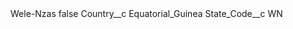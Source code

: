 <?xml version="1.0" encoding="UTF-8"?>
<CustomMetadata xmlns="http://soap.sforce.com/2006/04/metadata" xmlns:xsi="http://www.w3.org/2001/XMLSchema-instance" xmlns:xsd="http://www.w3.org/2001/XMLSchema">
    <label>Wele-Nzas</label>
    <protected>false</protected>
    <values>
        <field>Country__c</field>
        <value xsi:type="xsd:string">Equatorial_Guinea</value>
    </values>
    <values>
        <field>State_Code__c</field>
        <value xsi:type="xsd:string">WN</value>
    </values>
</CustomMetadata>
